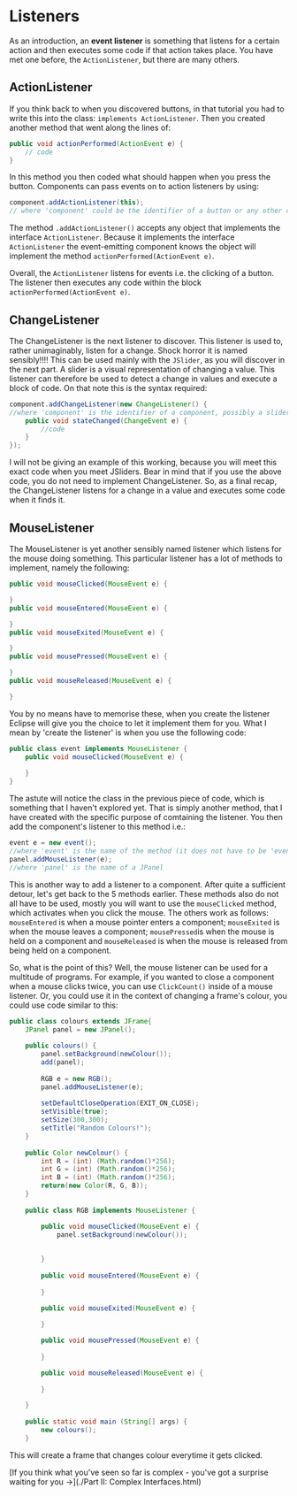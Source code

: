 Listeners
===

As an introduction, an **event listener** is something that listens for a certain action and then executes some code if that action takes place. You have met one before, the `ActionListener`, but there are many others.

## ActionListener
If you think back to when you discovered buttons, in that tutorial you had to write this into the class: `implements ActionListener`. Then you created another method that went along the lines of:

```java
public void actionPerformed(ActionEvent e) {
    // code
}
```

In this method you then coded what should happen when you press the button. Components can pass events on to action listeners by using:

```java
component.addActionListener(this); 
// where 'component' could be the identifier of a button or any other component
```

The method `.addActionListener()` accepts any object that implements the interface `ActionListener`. Because it implements the interface `ActionListener` the event-emitting component knows the object will implement the method `actionPerformed(ActionEvent e)`.


Overall, the `ActionListener` listens for events i.e. the clicking of a button. The listener then executes any code within the block `actionPerformed(ActionEvent e)`.

## ChangeListener
The ChangeListener is the next listener to discover. This listener is used to, rather unimaginably, listen for a change. Shock horror it is named sensibly!!!! This can be used mainly with the `JSlider`, as you will discover in the next part. A slider is a visual representation of changing a value. This listener can therefore be used to detect a change in values and execute a block of code. On that note this is the syntax required:

```java
component.addChangeListener(new ChangeListener() {
//where 'component' is the identifier of a component, possibly a slider
    public void stateChanged(ChangeEvent e) {
        //code
    }
});
```

I will not be giving an example of this working, because you will meet this exact code when you meet JSliders. Bear in mind that if you use the above code, you do not need to implement ChangeListener. So, as a final recap, the ChangeListener listens for a change in a value and executes some code when it finds it.

## MouseListener
The MouseListener is yet another sensibly named listener which listens for the mouse doing something. This particular listener has a lot of methods to implement, namely the following:

```java
public void mouseClicked(MouseEvent e) {

}
public void mouseEntered(MouseEvent e) {

}
public void mouseExited(MouseEvent e) {

}
public void mousePressed(MouseEvent e) {

}
public void mouseReleased(MouseEvent e) {

}
```

You by no means have to memorise these, when you create the listener Eclipse will give you the choice to let it implement them for you. What I mean by 'create the listener' is when you use the following code:

```java
public class event implements MouseListener {
	public void mouseClicked(MouseEvent e) {
	
	}
}
```

The astute will notice the class in the previous piece of code, which is something that I haven't explored yet. That is simply another method, that I have created with the specific purpose of comtaining the listener. You then add the component's listener to this method i.e.:

```java
event e = new event();
//where 'event' is the name of the method (it does not have to be 'event')
panel.addMouseListener(e);
//where 'panel' is the name of a JPanel
```

 This is another way to add a listener to a component. After quite a sufficient detour, let's get back to the 5 methods earlier. These methods also do not all have to be used, mostly you will want to use the `mouseClicked` method, which activates when you click the mouse. The others  work as follows: `mouseEntered` is when a mouse pointer enters a component; `mouseExited` is when the mouse leaves a component; `mousePressed`is when the mouse is held on a component and `mouseReleased` is when the mouse is released from being held on a component.

So, what is the point of this? Well, the mouse listener can be used for a multitude of programs. For example, if you wanted to close a component when a mouse clicks twice, you can use `ClickCount()` inside of a mouse listener. Or, you could use it in the context of changing a frame's colour, you could use code similar to this:

```java
public class colours extends JFrame{
	JPanel panel = new JPanel();
	
	public colours() {
		panel.setBackground(newColour());
		add(panel);
		
		RGB e = new RGB();
		panel.addMouseListener(e);
		
		setDefaultCloseOperation(EXIT_ON_CLOSE);
		setVisible(true);
		setSize(300,300);
		setTitle("Random Colours!");
	}
	
	public Color newColour() {
		int R = (int) (Math.random()*256);
		int G = (int) (Math.random()*256);
		int B = (int) (Math.random()*256);
		return(new Color(R, G, B));
	}
	
	public class RGB implements MouseListener {

		public void mouseClicked(MouseEvent e) {
			panel.setBackground(newColour());
			
			
		}
		
		public void mouseEntered(MouseEvent e) {
			
		}

		public void mouseExited(MouseEvent e) {
			
		}

		public void mousePressed(MouseEvent e) {
			
		}

		public void mouseReleased(MouseEvent e) {
			
		}

	}
	
	public static void main (String[] args) {
		new colours();
	}
```

This will create a frame that changes colour everytime it gets clicked.

[If you think what you've seen so far is complex - you've got a surprise waiting for you &rarr;](./Part II: Complex Interfaces.html)
